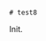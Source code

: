                                                                                                                                                                                                                                                                                                                                                                                                                                                                 # test8

Init.
